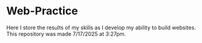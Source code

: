# Web-Practice
Here I store the results of my skills as I develop my ability to build websites. This repository was made 7/17/2025 at 3:27pm.
